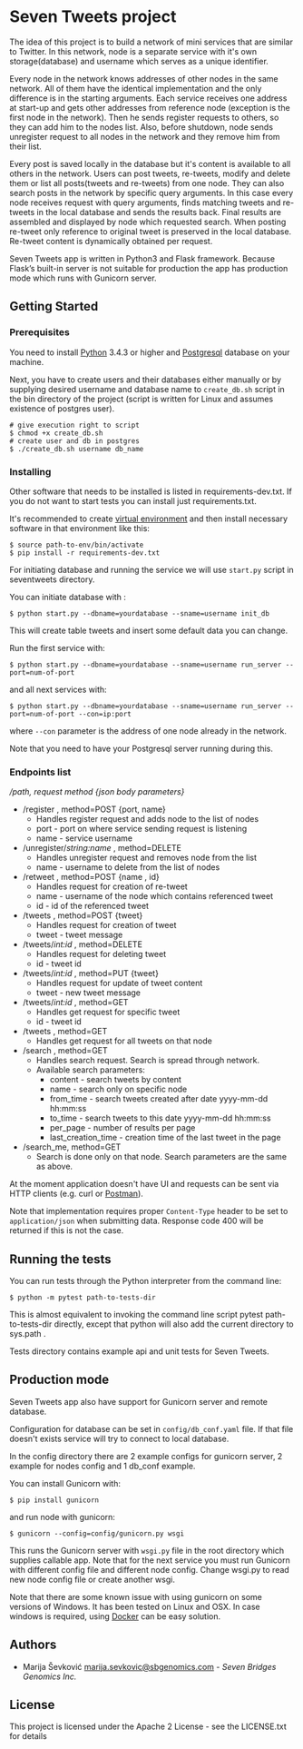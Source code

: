 # Seven Tweets project

The idea of this project is to build a network of mini services that are similar to Twitter. In this network, node is
a separate service with it's own storage(database) and username which serves as a unique identifier.

Every node in the network knows addresses of other nodes in the same network. All of them have the identical implementation 
and the only difference is in the starting arguments. Each service receives one address at start-up and gets other addresses 
from reference node (exception is the first node in the network). Then he sends register requests to others, so they can 
add him to the nodes list. Also, before shutdown, node sends unregister request to all nodes in the network and they 
remove him from their list.

Every post is saved locally in the database but it's content is available to all others in the network. Users can post 
tweets, re-tweets, modify and delete them or list all posts(tweets and re-tweets) from one node. They can also search 
posts in the network by specific query arguments. In this case every node receives request with query arguments, 
finds matching 
tweets and re-tweets in the local database and sends the results back. Final results are 
assembled and displayed by node which requested search. When posting re-tweet only reference to original tweet is 
preserved in the local database. Re-tweet content is dynamically obtained per request. 

Seven Tweets app is written in Python3 and Flask framework. Because Flask’s built-in server is not suitable for 
production the app has production mode which runs with Gunicorn server.

## Getting Started

### Prerequisites 

You need to install [Python](https://www.python.org/downloads/) 3.4.3 or higher and 
[Postgresql](https://www.postgresql.org/download/) database on your machine. 

Next, you have to create users and their databases either manually or by supplying desired username and database name to
`create_db.sh` script in the bin directory of the project (script is written for Linux and assumes existence of postgres user).

```
# give execution right to script
$ chmod +x create_db.sh
# create user and db in postgres
$ ./create_db.sh username db_name
```

### Installing


Other software that needs to be installed is listed in requirements-dev.txt. If you do not want to start tests you can 
install just requirements.txt.

It's recommended to create [virtual environment](https://docs.python.org/3/library/venv.html) 
and then install necessary software in that environment like this:

```
$ source path-to-env/bin/activate
$ pip install -r requirements-dev.txt
```

For initiating database and running the service we will use `start.py` script in seventweets directory.

You can initiate database with :
```
$ python start.py --dbname=yourdatabase --sname=username init_db 
```
This will create table tweets and insert some default data you can change.

Run the first service with:
```
$ python start.py --dbname=yourdatabase --sname=username run_server --port=num-of-port
```
and all next services with:
```
$ python start.py --dbname=yourdatabase --sname=username run_server --port=num-of-port --con=ip:port
```
where `--con` parameter is the address of one node already in the network.

Note that you need to have your Postgresql server running during this.

### Endpoints list

*/path, request method {json body parameters}*

* /register , method=POST {port, name} 
    * Handles register request and adds node to the list of nodes
    * port - port on where service sending request is listening 
    * name - service username 
* /unregister/*string:name* , method=DELETE 
    * Handles unregister request and removes node from the list
    * name - username to delete from the list of nodes
* /retweet , method=POST {name , id} 
    * Handles request for creation of re-tweet 
    * name - username of the node which contains referenced tweet 
    * id - id of the referenced tweet
* /tweets , method=POST {tweet} 
    * Handles request for creation of tweet
    * tweet - tweet message
* /tweets/*int:id* , method=DELETE 
    * Handles request for deleting tweet
    * id - tweet id
* /tweets/*int:id* , method=PUT {tweet} 
    * Handles request for update of tweet content 
    * tweet - new tweet message
* /tweets/*int:id* , method=GET 
    * Handles get request for specific tweet
    * id - tweet id
* /tweets , method=GET 
    * Handles get request for all tweets on that node
* /search , method=GET 
    * Handles search request. Search is spread through network. 
    * Available search parameters: 
        * content - search tweets by content
        * name - search only on specific node
        * from_time - search tweets created after date yyyy-mm-dd hh:mm:ss
        * to_time - search tweets to this date yyyy-mm-dd hh:mm:ss
        * per_page - number of results per page
        * last_creation_time - creation time of the last tweet in the page
* /search_me, method=GET 
    * Search is done only on that node. Search parameters are the same as above.

At the moment application doesn't have UI and requests can be sent via HTTP clients (e.g. curl or [Postman](https://www.getpostman.com/)).

Note that implementation requires proper `Content-Type` header to be set to `application/json` when submitting data. 
Response code 400 will be returned if this is not the case.

## Running the tests

You can run tests through the Python interpreter from the command line:

```
$ python -m pytest path-to-tests-dir
```
This is almost equivalent to invoking the command line script pytest path-to-tests-dir directly, 
except that python will also add the current directory to sys.path .

Tests directory contains example api and unit tests for Seven Tweets.

## Production mode

Seven Tweets app also have support for Gunicorn server and remote database.

Configuration for database can be set in `config/db_conf.yaml` file. If that file doesn't exists service
will try to connect to local database.

In the config directory there are 2 example configs for gunicorn server, 2 example for nodes config and 1 db_conf example.

You can install Gunicorn with:
```
$ pip install gunicorn
```

and run node with gunicorn:
```
$ gunicorn --config=config/gunicorn.py wsgi
```
This runs the Gunicorn server with `wsgi.py` file in the root directory which supplies callable app.
Note that for the next service you must run Gunicorn with different config file and different 
node config. Change wsgi.py to read new node config file or create another wsgi.

Note that there are some known issue with using gunicorn on some versions of Windows. 
It has been tested on Linux and OSX. In case windows is required, using [Docker](https://www.docker.com/) can be easy solution.

## Authors

* Marija Ševković <marija.sevkovic@sbgenomics.com> - *Seven Bridges Genomics Inc.* 

## License

This project is licensed under the Apache 2 License - see the LICENSE.txt for details
